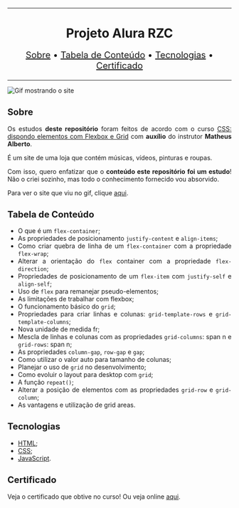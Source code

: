 <hr>

<main>
    <h1 align="center">Projeto Alura RZC</h1>
    <p align="center" style="font-size: 1.25rem;">
        <a href="#sobre">Sobre</a> •
        <a href="#tabela-de-conteudo">Tabela de Conteúdo</a> •
        <a href="#tecnologias">Tecnologias</a> •
        <a href="#certificado">Certificado</a>
    </p>
</main>

<hr>

<img src="Alura-RZC.gif" title="Gif mostrando o site">

<section id="sobre">
    <h2 style="font-size: 1.25rem;">Sobre</h2>
    <p style="text-align: justify;">Os estudos <b>deste repositório</b> foram feitos de acordo com o curso <a href="https://cursos.alura.com.br/course/css-dispondo-elementos-flexbox-grid">CSS: dispondo elementos com Flexbox e Grid</a> com <b>auxílio</b> do instrutor <b>Matheus Alberto</b>.</p>
    <p style="text-align: justify;">É um site de uma loja que contém músicas, vídeos, pinturas e roupas.</p>
    <p style="text-align: justify;">Com isso, quero enfatizar que o <b>conteúdo este repositório foi um estudo</b>! Não o criei sozinho, mas todo o conhecimento fornecido vou absorvido.</p>
    <p style="text-align: justify;">Para ver o site que viu no gif, clique <a href="https://alurarzc.ebarbozadev.vercel.app//">aqui</a>.</p>
</section>

<section id="tabela-de-conteudo">
    <h2 style="font-size: 1.25rem;">Tabela de Conteúdo</h2>
    <ul style="text-align="justify;"" align="justify">
        <li>O que é um <code>flex-container</code>;</li>
        <li>As propriedades de posicionamento <code>justify-content</code> e <code>align-items</code>;</li>
        <li>Como criar quebra de linha de um <code>flex-container</code> com a propriedade <code>flex-wrap</code>;</li>
        <li>Alterar a orientação do <code>flex</code> container com a propriedade <code>flex-direction</code>;</li>
        <li>Propriedades de posicionamento de um <code>flex-item</code> com <code>justify-self</code> e <code>align-self</code>;</li>
        <li>Uso de <code>flex</code> para remanejar pseudo-elementos;</li>
        <li>As limitações de trabalhar com flexbox;</li>
        <li>O funcionamento básico do <code>grid</code>;</li>
        <li>Propriedades para criar linhas e colunas: <code>grid-template-rows</code> e <code>grid-template-columns</code>;</li>
        <li>Nova unidade de medida fr;</li>
        <li>Mescla de linhas e colunas com as propriedades <code>grid-columns</code>: span n e <code>grid-rows</code>: span n;</li>
        <li>As propriedades <code>column-gap</code>, <code>row-gap</code> e <code>gap</code>;</li>
        <li>Como utilizar o valor auto para tamanho de colunas;</li>
        <li>Planejar o uso de <code>grid</code> no desenvolvimento;</li>
        <li>Como evoluir o layout para desktop com <code>grid</code>;</li>
        <li>A função <code>repeat()</code>;</li>
        <li>Alterar a posição de elementos com as propriedades <code>grid-row</code> e <code>grid-column</code>;</li>
        <li>As vantagens e utilização de grid areas.</li>
    </ul>
</section>

<section id="tecnologias">
    <h2 style="font-size: 1.25rem;">Tecnologias</h2>
    <ul>
        <li><a href="https://developer.mozilla.org/pt-BR/docs/Web/HTML">HTML</a>;</li>
        <li><a href="https://developer.mozilla.org/pt-BR/docs/Web/CSS">CSS</a>;</li>
        <li><a href="https://www.javascript.com/">JavaScript</a>.</li>
    </ul>
</section>

<section id="certificado">
    <h2 style="font-size: 1.25rem;">Certificado</h2>
    <p style="text-align: justify;">Veja o certificado que obtive no curso! Ou veja online <a href="https://cursos.alura.com.br/certificate/f9f057e8-7d80-49b9-bf57-78286dd967d9">aqui</a>.</p>
</section>
